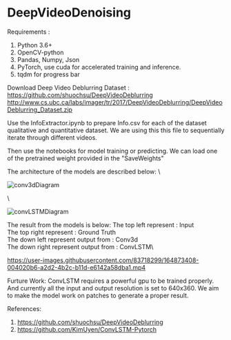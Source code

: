 # DeepVideoDenoising

Requirements : 
1. Python 3.6+
2. OpenCV-python
3. Pandas, Numpy, Json
4. PyTorch, use cuda for accelerated training and inference.
5. tqdm for progress bar


Download Deep Video Deblurring Dataset : https://github.com/shuochsu/DeepVideoDeblurring
http://www.cs.ubc.ca/labs/imager/tr/2017/DeepVideoDeblurring/DeepVideoDeblurring_Dataset.zip

Use the InfoExtractor.ipynb to prepare Info.csv for each of the dataset qualitative and quantitative dataset.
We are using this this file to sequentially iterate through different videos.

Then use the notebooks for model training or predicting.
We can load one of the pretrained weight provided in the "SaveWeights"

The architecture of the models are described below:
\

![conv3dDiagram](https://user-images.githubusercontent.com/83718299/164873169-d811294f-3d1a-4001-afa2-338ab7276d3c.jpg)

\

![convLSTMDiagram](https://user-images.githubusercontent.com/83718299/164873173-55c08cc1-1647-4558-a839-8ce9b1020b29.jpg)

The result from the models is below:
The top left represent : Input\
The top right represent : Ground Truth\
The down left represent output from : Conv3d\
The down right represent output from : ConvLSTM\

https://user-images.githubusercontent.com/83718299/164873408-004020b6-a2d2-4b2c-b11d-e6142a58dba1.mp4

Furture Work:
ConvLSTM requires a powerful gpu to be trained properly. 
And currently all the input and output resolution is set to 640x360.
We aim to make the model work on patches to generate a proper result.

References:
1. https://github.com/shuochsu/DeepVideoDeblurring
2. https://github.com/KimUyen/ConvLSTM-Pytorch
